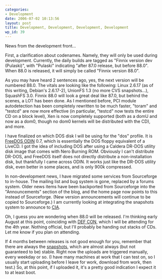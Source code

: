 ```yaml
---
categories:
- Development
date: 2006-07-02 10:13:56
layout: post
title: Development, Development, Development, Development
wp_id: 39
---
```

News from the development front...

First, a clarification about codenames. Namely, they will only be used during development. Currently, the daily builds are tagged as "Finnix version dev (Pulaski)", with "Pulaski" indicating "after 87.0 release, but before 88.0". When 88.0 is released, it will simply be called "Finnix version 88.0".

As you may have heard 2 sentences ago, yes, the next version will be numbered 88.0. The vitals are looking like the following: Linux 2.6.17 (as of this writing, Debian's 2.6.17-2), UnionFS 1.3 (no more CVS snapshots...), SquashFS 3.0. Finnix 88.0 will look a great deal like 87.0, but behind the scenes, a LOT has been done. As I mentioned before, PCI module autodetection has been completely rewritten to be much faster, "toram" and "testcd" are now more effective (in particular, "testcd" now tests the entire CD on a block level), Xen is now completely supported (both as a domU and now as a dom0, though no dom0 kernels will be distributed with the CD), and more.

I have finalized on which DOS disk I will be using for the "dos" profile. It is [FreeDOS ODIN](http://odin.fdos.org/) 0.7, which is essentially the DOS floppy equivalent of a LiveCD. I got the idea of including DOS after using a Caldera DR-DOS utility disk image that comes with Nero Burning ROM. Obviously I can't distribute DR-DOS, and FreeDOS itself does not directly distribute a non-installation disk, but thankfully I came across ODIN. It works just like the DR-DOS utility disk, even better in some places, and is only 900k compressed.

In non-development news, I have migrated some services from Sourceforge to in-house. The mailing list and bug system is gone, replaced by a forums system. Older news items have been backported from Sourceforge into the "Announcements" section of the blog, and the home page now points to this instead of Sourceforge. (New version announcements will continue to be copied to Sourceforge.) I am currently looking at integrating the snapshots system to announce to [CIA](http://cia.navi.cx/).

Oh, I guess you are wondering when 88.0 will be released. I'm thinking early August at this point, coinciding with [DEF CON](http://www.defcon.org/), which I will be attending for the 4th year. Nothing official, but I'll probably be handing out stacks of CDs. Let me know if you plan on attending.

If 4 months between releases is not good enough for you, remember that there are always the [snapshots](http://snapshots.finnix.org/), which are almost always (but not guaranteed to be) stable. Right now the uploads are triggered manually, every weekday or so. (I have many machines at work that I can test on, so I usually start uploading before I leave for work, download from work, then test.) So, at this point, if I uploaded it, it's a pretty good indication I expect it to at least boot.
